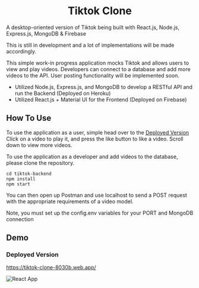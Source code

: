 
<h1 align ="center" > Tiktok Clone </h1>
A desktop-oriented version of Tiktok being built with React.js, Node.js, Express.js, MongoDB & Firebase

This is still in development and a lot of implementations will be made accordingly.

This simple work-in progress application mocks Tiktok and allows users to view and play videos. Developers can connect to a database
and add more videos to the API. User posting functionality will be implemented soon.

- Utilized Node.js, Express.js, and MongoDB to develop a RESTful API and run the Backend (Deployed on Heroku)
- Utilized React.js + Material UI for the Frontend (Deployed on Firebase)

## How To Use

To use the application as a user, simple head over to the <a href="https://tiktok-clone-8030b.web.app/">Deployed Version</a>
Click on a video to play it, and press the like button to like a video. Scroll down to view more videos.

To use the application as a developer and add videos to the database, please clone the repository.
```
cd tiktok-backend
npm install
npm start
```
You can then open up Postman and use localhost to send a POST request with the appropriate requirements
of a video model.

Note, you must set up the config.env variables for your PORT and MongoDB connection


## Demo

### Deployed Version

https://tiktok-clone-8030b.web.app/

![React App](https://user-images.githubusercontent.com/79553858/148662472-e072d04c-d3a7-4741-a1e3-d121d86571f6.gif)



